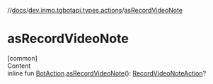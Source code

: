 //[docs](../../index.md)/[dev.inmo.tgbotapi.types.actions](index.md)/[asRecordVideoNote](as-record-video-note.md)



# asRecordVideoNote  
[common]  
Content  
inline fun [BotAction](-bot-action/index.md).[asRecordVideoNote](as-record-video-note.md)(): [RecordVideoNoteAction](-record-video-note-action/index.md)?  




